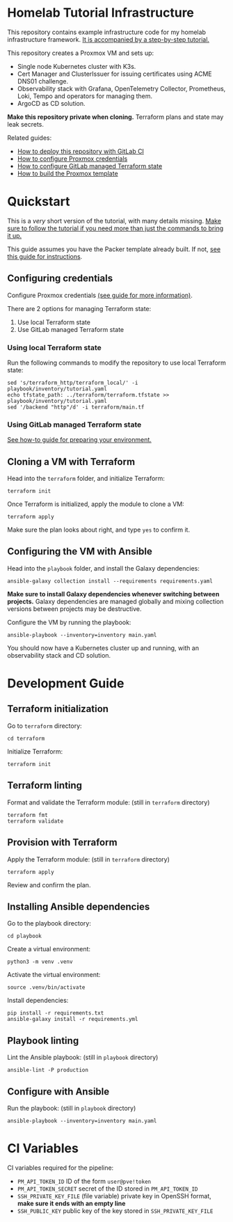 # Homelab Tutorial Infrastructure

This repository contains example infrastructure code for my homelab infrastructure framework.
[It is accompanied by a step-by-step tutorial.](https://lkummer.github.io/homelab-wiki/tutorial/part-1-preparation/)

This repository creates a Proxmox VM and sets up:

* Single node Kubernetes cluster with K3s.
* Cert Manager and ClusterIssuer for issuing certificates using ACME DNS01 challenge.
* Observability stack with Grafana, OpenTelemetry Collector, Prometheus, Loki, Tempo and operators for managing them.
* ArgoCD as CD solution.

**Make this repository private when cloning.**
Terraform plans and state may leak secrets.

Related guides:

* [How to deploy this repository with GitLab CI](https://lkummer.github.io/homelab-wiki/how-to/gitlab-automation/)
* [How to configure Proxmox credentials](https://lkummer.github.io/homelab-wiki/how-to/proxmox-api-tokens/)
* [How to configure GitLab managed Terraform state](https://lkummer.github.io/homelab-wiki/how-to/gitlab-managed-state/)
* [How to build the Proxmox template](https://lkummer.github.io/homelab-wiki/how-to/packer-template/)

# Quickstart

This is a *very* short version of the tutorial, with many details missing.
[Make sure to follow the tutorial if you need more than just the commands to bring it up.](https://lkummer.github.io/homelab-wiki/tutorial/part-1-preparation/)

This guide assumes you have the Packer template already built.
If not, [see this guide for instructions](https://lkummer.github.io/homelab-wiki/how-to/packer-template/).

## Configuring credentials

Configure Proxmox credentials [(see guide for more information)](https://lkummer.github.io/homelab-wiki/how-to/proxmox-api-tokens/#managing-credentials-when-working).

There are 2 options for managing Terraform state:

1. Use local Terraform state
2. Use GitLab managed Terraform state

### Using local Terraform state

Run the following commands to modify the repository to use local Terraform state:

```
sed 's/terraform_http/terraform_local/' -i playbook/inventory/tutorial.yaml
echo tfstate_path: ../terraform/terraform.tfstate >> playbook/inventory/tutorial.yaml
sed '/backend "http"/d' -i terraform/main.tf
```

### Using GitLab managed Terraform state

[See how-to guide for preparing your environment.](https://lkummer.github.io/homelab-wiki/how-to/gitlab-managed-state/#preparing-local-environment)

## Cloning a VM with Terraform

Head into the `terraform` folder, and initialize Terraform:

```
terraform init
```

Once Terraform is initialized, apply the module to clone a VM:

```
terraform apply
```

Make sure the plan looks about right, and type `yes` to confirm it.

## Configuring the VM with Ansible

Head into the `playbook` folder, and install the Galaxy dependencies:

```
ansible-galaxy collection install --requirements requirements.yaml
```

**Make sure to install Galaxy dependencies whenever switching between projects.**
Galaxy dependencies are managed globally and mixing collection versions between projects may be destructive.

Configure the VM by running the playbook:

```
ansible-playbook --inventory=inventory main.yaml
```

You should now have a Kubernetes cluster up and running, with an observability stack and CD solution.

# Development Guide

## Terraform initialization

Go to `terraform` directory:

```
cd terraform
```

Initialize Terraform:

```
terraform init
```

## Terraform linting

Format and validate the Terraform module:
(still in `terraform` directory)

```
terraform fmt
terraform validate
```

## Provision with Terraform

Apply the Terraform module:
(still in `terraform` directory)

```
terraform apply
```

Review and confirm the plan.

## Installing Ansible dependencies

Go to the playbook directory:

```
cd playbook
```

Create a virtual environment:

```
python3 -m venv .venv
```

Activate the virtual environment:

```
source .venv/bin/activate
```

Install dependencies:

```
pip install -r requirements.txt
ansible-galaxy install -r requirements.yml
```

## Playbook linting

Lint the Ansible playbook:
(still in `playbook` directory)

```
ansible-lint -P production
```

## Configure with Ansible

Run the playbook:
(still in `playbook` directory)

```
ansible-playbook --inventory=inventory main.yaml
```

# CI Variables

CI variables required for the pipeline:

* `PM_API_TOKEN_ID` ID of the form `user@pve!token`
* `PM_API_TOKEN_SECRET` secret of the ID stored in `PM_API_TOKEN_ID`
* `SSH_PRIVATE_KEY_FILE` (file variable) private key in OpenSSH format, **make sure it ends with an empty line**
* `SSH_PUBLIC_KEY` public key of the key stored in `SSH_PRIVATE_KEY_FILE`
